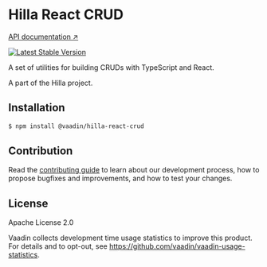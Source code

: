 # Hilla React CRUD

[API documentation ↗](https://hilla.dev/docs/)

[![Latest Stable
Version](https://img.shields.io/npm/v/@hilla/react-crud.svg)](https://www.npmjs.com/package/@vaadin/hilla-react-crud)

A set of utilities for building CRUDs with TypeScript and React.

A part of the Hilla project.

## Installation

```bash
$ npm install @vaadin/hilla-react-crud
```

## Contribution

Read the [contributing guide](https://vaadin.com/docs/latest/contributing-docs/overview) to learn about our development process, how to propose bugfixes and improvements, and how to test your changes.

## License

Apache License 2.0

Vaadin collects development time usage statistics to improve this product.
For details and to opt-out, see https://github.com/vaadin/vaadin-usage-statistics.
